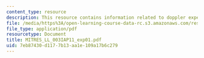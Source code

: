 ```yaml
---
content_type: resource
description: This resource contains information related to doppler experiment.
file: /media/https%3A/open-learning-course-data-rc.s3.amazonaws.com/res-ll-003-build-a-small-radar-system-capable-of-sensing-range-doppler-and-synthetic-aperture-radar-imaging-january-iap-2011/7eb87430d1177b13aa1e109a17b6c279_MITRES_LL_003IAP11_exp01.pdf
file_type: application/pdf
resourcetype: Document
title: MITRES_LL_003IAP11_exp01.pdf
uid: 7eb87430-d117-7b13-aa1e-109a17b6c279
---
```

